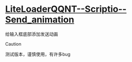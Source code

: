 # [LiteLoaderQQNT--Scriptio--Send_animation](https://github.com/naahi-i/LiteLoaderQQNT--Scriptio--Send_animation/blob/main/Send_animation.js)
给输入框底部添加发送动画
> [!CAUTION]
>测试版本，谨慎使用，有许多bug
